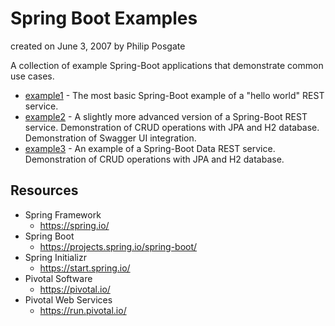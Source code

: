 # Spring Boot Examples
created on June 3, 2007 by Philip Posgate

A collection of example Spring-Boot applications that demonstrate common use cases.

* [example1](example1) - The most basic Spring-Boot example of a "hello world" REST service.
* [example2](example2) - A slightly more advanced version of a Spring-Boot REST service. Demonstration of CRUD operations with JPA and H2 database.  Demonstration of Swagger UI integration.
* [example3](example3) - An example of a Spring-Boot Data REST service. Demonstration of CRUD operations with JPA and H2 database. 

## Resources

- Spring Framework
  - https://spring.io/
- Spring Boot
  - https://projects.spring.io/spring-boot/
- Spring Initializr
  - https://start.spring.io/
- Pivotal Software
  - https://pivotal.io/
- Pivotal Web Services
  - https://run.pivotal.io/
